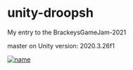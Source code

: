 # unity-droopsh
My entry to the BrackeysGameJam-2021

master on Unity version: 2020.3.26f1


[![name](https://i.gyazo.com/5a449b6e9bc88ce488999b06e8771c04.png)](https://loafwad.itch.io/droopsh)
